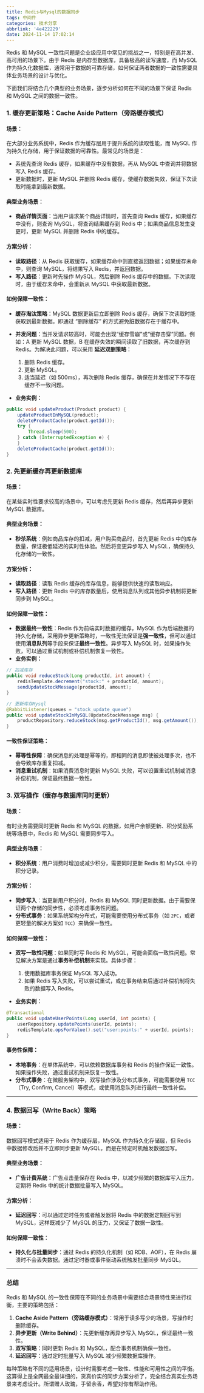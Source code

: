```yaml
---
title: Redis与Mysql的数据同步
tags: 中间件
categories: 技术分享
abbrlink: '4e422229'
date: 2024-11-14 17:02:14
---
```


Redis 和 MySQL 一致性问题是企业级应用中常见的挑战之一，特别是在高并发、高可用的场景下。由于 Redis 是内存型数据库，具备极高的读写速度，而 MySQL 作为持久化数据库，通常用于数据的可靠存储，如何保证两者数据的一致性需要具体业务场景的设计与优化。

下面我们将结合几个典型的业务场景，逐步分析如何在不同的场景下保证 Redis 和 MySQL 之间的数据一致性。

### 1. **缓存更新策略：Cache Aside Pattern（旁路缓存模式）**

#### 场景：

在大部分业务系统中，Redis 作为缓存层用于提升系统的读取性能，而 MySQL 作为持久化存储，用于保证数据的可靠性。最常见的场景是：

- 系统先查询 Redis 缓存，如果缓存中没有数据，再从 MySQL 中查询并将数据写入 Redis 缓存。
- 更新数据时，更新 MySQL 并删除 Redis 缓存，使缓存数据失效，保证下次读取时能拿到最新数据。

#### 典型业务场景：

- **商品详情页面**：当用户请求某个商品详情时，首先查询 Redis 缓存，如果缓存中没有，则查询 MySQL，将查询结果缓存到 Redis 中；如果商品信息发生变更时，更新 MySQL 并删除 Redis 中的缓存。

#### 方案分析：

- **读取路径**：从 Redis 获取缓存，如果缓存命中则直接返回数据；如果缓存未命中，则查询 MySQL，将结果写入 Redis，并返回数据。
- **写入路径**：更新时先操作 MySQL，然后删除 Redis 缓存中的数据。下次读取时，由于缓存未命中，会重新从 MySQL 中获取最新数据。

#### 如何保障一致性：

- **缓存淘汰策略**：MySQL 数据更新后立即删除 Redis 缓存，确保下次读取时能获取到最新数据。即通过 “删除缓存” 的方式避免脏数据存在于缓存中。

- **并发问题**：当并发请求较高时，可能会出现“缓存雪崩”或“缓存击穿”问题。例如：A 更新 MySQL 数据，B 在缓存失效的瞬间读取了旧数据，再次缓存到 Redis。为解决此问题，可以采用 **延迟双删策略**：

  1. 删除 Redis 缓存。
  2. 更新 MySQL。
  3. 适当延迟（如 500ms），再次删除 Redis 缓存，确保在并发情况下不存在缓存不一致问题。

- **业务实例：**

```java
public void updateProduct(Product product) {
	updateProductInMySQL(product);
	deleteProductCache(product.getId());
	try {
		Thread.sleep(500);  
	} catch (InterruptedException e) {
	}
	deleteProductCache(product.getId());
}
```

### 2. **先更新缓存再更新数据库**

#### 场景：

在某些实时性要求较高的场景中，可以考虑先更新 Redis 缓存，然后再异步更新 MySQL 数据库。

#### 典型业务场景：

- **秒杀系统**：例如商品库存的扣减，用户购买商品时，首先更新 Redis 中的库存数量，保证极低延迟的实时性体验。然后将变更异步写入 MySQL，确保持久化存储的一致性。

#### 方案分析：

- **读取路径**：读取 Redis 缓存的库存信息，能够提供快速的读取响应。
- **写入路径**：更新 Redis 中的库存数量后，使用消息队列或其他异步机制将更新同步到 MySQL。

#### 如何保障一致性：

- **数据最终一致性**：Redis 作为前端实时数据的缓存，MySQL 作为后端数据的持久化存储，采用异步更新策略时，一致性无法保证是**强一致性**，但可以通过使用**消息队列**等手段来保证**最终一致性**。异步写入 MySQL 时，如果操作失败，可以通过重试机制或补偿机制恢复一致性。
- **业务实例：**

```java
// 扣减库存
public void reduceStock(Long productId, int amount) {
	redisTemplate.decrement("stock:" + productId, amount);
	sendUpdateStockMessage(productId, amount);
}
```




```java
// 更新库存Mysql
@RabbitListener(queues = "stock_update_queue")
public void updateStockInMySQL(UpdateStockMessage msg) {
    productRepository.reduceStock(msg.getProductId(), msg.getAmount());
}
```

#### 一致性保证策略：

- **幂等性保障**：确保消息的处理是幂等的，即相同的消息即使被处理多次，也不会导致库存重复扣减。
- **消息重试机制**：如果消费消息时更新 MySQL 失败，可以设置重试机制或消息补偿机制，保证最终数据一致性。

### 3. **双写操作（缓存与数据库同时更新）**

#### 场景：

有时业务需要同时更新 Redis 和 MySQL 的数据，如用户余额更新、积分奖励系统等场景中，Redis 和 MySQL 需要同步写入。

#### 典型业务场景：

- **积分系统**：用户消费时增加或减少积分，需要同时更新 Redis 和 MySQL 中的积分记录。

#### 方案分析：

- **同步写入**：当更新用户积分时，Redis 和 MySQL 同时更新数据。由于需要保证两个存储的同步性，必须考虑事务性问题。
- **分布式事务**：如果系统架构分布式，可能需要使用分布式事务（如 `2PC`，或者更轻量的解决方案如 `TCC`）来确保一致性。

#### 如何保障一致性：

- **双写一致性问题**：如果同时写 Redis 和 MySQL，可能会面临一致性问题。常见解决方案是通过**事务补偿机制**来实现。具体步骤：

  1. 使用数据库事务保证 MySQL 写入成功。
  2. 如果 Redis 写入失败，可以尝试重试，或在事务结束后通过补偿机制将失败的数据写入 Redis。

- **业务实例：**

```java
@Transactional
public void updateUserPoints(Long userId, int points) {
	userRepository.updatePoints(userId, points);
	redisTemplate.opsForValue().set("user:points:" + userId, points);
}
```

#### 事务性保障：

- **本地事务**：在单体系统中，可以依赖数据库事务和 Redis 的操作保证一致性。如果操作失败，通过重试机制来恢复一致性。
- **分布式事务**：在微服务架构中，双写操作涉及分布式事务，可能需要使用 `TCC`（Try, Confirm, Cancel）等模式，或使用消息队列进行最终一致性补偿。

------

### 4. **数据回写（Write Back）策略**

#### 场景：

数据回写模式适用于 Redis 作为缓存层，MySQL 作为持久化存储层，但 Redis 中数据修改后并不立即同步更新 MySQL，而是在特定时机触发数据回写。

#### 典型业务场景：

- **广告计费系统**：广告点击量保存在 Redis 中，以减少频繁的数据库写入压力，定期将 Redis 中的统计数据批量写入 MySQL。

#### 方案分析：

- **延迟回写**：可以通过定时任务或者触发器将 Redis 中的数据定期回写到 MySQL，这样既减少了 MySQL 的压力，又保证了数据一致性。

#### 如何保障一致性：

- **持久化与批量同步**：通过 Redis 的持久化机制（如 RDB、AOF），在 Redis 崩溃时不会丢失数据。通过定时器或事件驱动系统触发批量同步 MySQL。

------

### 总结

Redis 和 MySQL 的一致性保障在不同的业务场景中需要结合场景特性来进行权衡，主要的策略包括：

1. **Cache Aside Pattern（旁路缓存模式）**：常用于读多写少的场景，写操作时删除缓存。
2. **异步更新（Write Behind）**：先更新缓存再异步写入 MySQL，保证最终一致性。
3. **双写策略**：同时更新 Redis 和 MySQL，配合事务机制确保一致性。
4. **延迟回写**：通过定时批量写入 MySQL 减少频繁数据库操作。

每种策略有不同的适用场景，设计时需要考虑一致性、性能和可用性之间的平衡。这算得上是全网最全最详细的，货真价实的同步方案分析了，完全结合真实业务场景来考虑设计。所谓赠人玫瑰，手留余香，希望对你有帮助作用。
